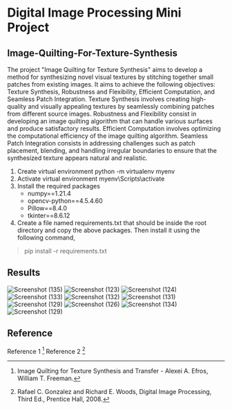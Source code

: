 # Digital Image Processing Mini Project
## Image-Quilting-For-Texture-Synthesis

The project "Image Quilting for Texture Synthesis" aims to develop a method for synthesizing novel visual textures by stitching together small patches from existing images. It aims to achieve the following objectives: Texture Synthesis, Robustness and Flexibility, Efficient Computation, and Seamless Patch Integration. Texture Synthesis involves creating high-quality and visually appealing textures by seamlessly combining patches from different source images. Robustness and Flexibility consist in developing an image quilting algorithm that can handle various surfaces and produce satisfactory results. Efficient Computation involves optimizing the computational efficiency of the image quilting algorithm. Seamless Patch Integration consists in addressing challenges such as patch placement, blending, and handling irregular boundaries to ensure that the synthesized texture appears natural and realistic.

1. Create virtual environment
	python -m virtualenv myenv
2. Activate virtual environment
	myenv\Scripts\activate
3. Install the required packages 
	* numpy==1.21.4
	* opencv-python==4.5.4.60
	* Pillow==8.4.0
	* tkinter==8.6.12
4. Create a file named requirements.txt that should be inside the root directory and copy the above packages. Then install it using the following command,
> pip install -r requirements.txt


## Results
![Screenshot (135)](https://github.com/Nihal14/Image-Quilting-For-Texture-Synthesis/assets/75977175/74638019-35ed-4136-a9c7-bc8b0725d5db)
![Screenshot (123)](https://github.com/Nihal14/Image-Quilting-For-Texture-Synthesis/assets/75977175/1434aaa6-3863-48de-b9cb-49e743609aa6)
![Screenshot (124)](https://github.com/Nihal14/Image-Quilting-For-Texture-Synthesis/assets/75977175/168f9b25-8da0-40d4-940d-02a5516e6f23)
![Screenshot (133)](https://github.com/Nihal14/Image-Quilting-For-Texture-Synthesis/assets/75977175/06f939e7-aa61-4f07-afbf-4bef50889a1d)
![Screenshot (132)](https://github.com/Nihal14/Image-Quilting-For-Texture-Synthesis/assets/75977175/bcee181e-1195-4db5-a219-c96697865153)
![Screenshot (131)](https://github.com/Nihal14/Image-Quilting-For-Texture-Synthesis/assets/75977175/1bac785b-0e81-48db-b284-4571d26323d6)
![Screenshot (129)](https://github.com/Nihal14/Image-Quilting-For-Texture-Synthesis/assets/75977175/076dab46-9322-42d4-9046-d0ac40597795)
![Screenshot (126)](https://github.com/Nihal14/Image-Quilting-For-Texture-Synthesis/assets/75977175/c8f1ad97-5cdd-41ca-ba5e-babfad9bfaa0)
![Screenshot (134)](https://github.com/Nihal14/Image-Quilting-For-Texture-Synthesis/assets/75977175/74f601ab-0ef7-4daa-af2b-de0703c2a422)
![Screenshot (129)](https://github.com/Nihal14/Image-Quilting-For-Texture-Synthesis/assets/75977175/402be25e-b9a7-4087-8eef-5ecd449c640a)



## Reference 
Reference 1 [^1]
Reference 2 [^2]

[^1]: Image Quilting for Texture Synthesis and Transfer - Alexei A. Efros, William T. Freeman.
[^2]: Rafael C. Gonzalez and Richard E. Woods, Digital Image Processing, Third Ed., Prentice Hall, 2008.


